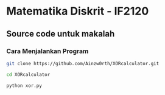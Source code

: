 # Matematika Diskrit - IF2120

## Source code untuk makalah

### Cara Menjalankan Program

```sh
git clone https://github.com/Ainzw0rth/XORcalculator.git

cd XORcalculator

python xor.py
```
